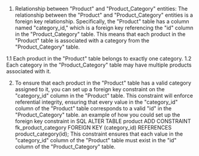 1. Relationship between "Product" and "Product_Category" entities:
The relationship between the "Product" and "Product_Category" entities is a foreign key relationship. Specifically, the "Product" table has a column named "category_id," which is a foreign key referencing the "id" column in the "Product_Category" table. This means that each product in the "Product" table is associated with a category from the "Product_Category" table.

1.1   Each product in the "Product" table belongs to exactly one category.
1.2  Each category in the "Product_Category" table may have multiple products associated with it.

2. To ensure that each product in the "Product" table has a valid category assigned to it, you can set up a foreign key constraint on the "category_id" column in the "Product" table. This constraint will enforce referential integrity, ensuring that every value in the "category_id" column of the "Product" table corresponds to a valid "id" in the "Product_Category" table.
    an example of how you could set up the foreign key constraint in SQL
                ALTER TABLE product
                ADD CONSTRAINT fk_product_category
                FOREIGN KEY (category_id)
                REFERENCES product_category(id);
This constraint ensures that each value in the "category_id" column of the "Product" table must exist in the "id" column of the "Product_Category" table.               


